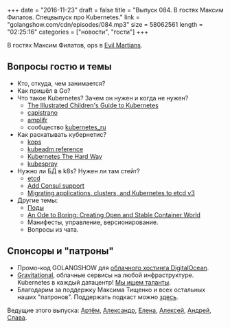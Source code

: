 +++
date = "2016-11-23"
draft = false
title = "Выпуск 084. В гостях Максим Филатов. Спецвыпуск про Kubernetes."
link = "golangshow.com/cdn/episodes/084.mp3"
size = 58062561
length = "02:25:16"
categories = ["новости", "гости"]
+++

В гостях Максим Филатов, ops в [Evil Martians](evl.ms).

## Вопросы гостю и темы

- Кто, откуда, чем занимается?
- Как пришёл в Go?
- Что такое Kubernetes? Зачем он нужен и когда не нужен?
  - [The Illustrated Children's Guide to Kubernetes](https://www.youtube.com/watch?v=4ht22ReBjno)
  - [capistrano](http://capistranorb.com/)
  - [amplifr](https://amplifr.com/)
  - сообщество [kubernetes_ru](https://telegram.me/kubernetes_ru)
- Как раскатывать кубернетис?
  - [kops](https://github.com/kubernetes/kops)
  - [kubeadm reference](http://kubernetes.io/docs/admin/kubeadm/)
  - [Kubernetes The Hard Way](https://github.com/kelseyhightower/kubernetes-the-hard-way/tree/master/docs)
  - [kubespray](https://github.com/kubespray)
- Нужно ли БД в k8s? Нужен ли там стейт?
  - [etcd](https://coreos.com/etcd/)
  - [Add Consul support](https://github.com/kubernetes/kubernetes/pull/31622)
  - [Migrating applications, clusters, and Kubernetes to etcd v3](https://coreos.com/blog/migrating-applications-etcd-v3.html)
- Другие темы:
  - [Поды](http://kubernetes.io/docs/user-guide/pods/)
  - [An Ode to Boring: Creating Open and Stable Container World](https://medium.com/@bob_48171/an-ode-to-boring-creating-open-and-stable-container-world-4a7a39971443)
  - Манифесты, управление, версионирование.
  - Вопросы из чата.

## Спонсоры и "патроны"

- Промо-код GOLANGSHOW для [облачного хостинга DigitalOcean](https://www.digitalocean.com/?utm_campaign=golangshow&utm_medium=podcast&refcode=63eedb038a3e).
- [Gravitational](http://gravitational.com), облачные сервисы на любой инфраструктуре. Kubernetes в каждый датацентр! [Мы ищем таланты](https://github.com/gravitational/careers).
- Благодарим за поддержку Максима Тищенко и всех остальных наших "патронов". Поддержать подкаст можно [здесь](https://www.patreon.com/golangshow).

Ведущие этого выпуска: [Артём](https://twitter.com/miolini), [Александр](https://twitter.com/LK4D4math), [Елена](https://twitter.com/webdeva),
[Алексей](https://twitter.com/paaleksey), [Андрей](https://twitter.com/dadabird), [Слава](https://twitter.com/m0sth8).
